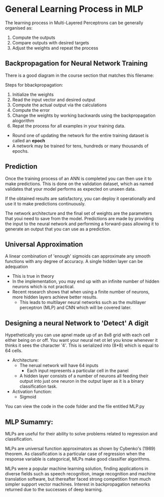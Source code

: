 # General Learning Process in MLP 

The learning process in Multi-Layered Perceptrons can be generally organised as: 

1. Compute the outputs 
2. Compare outputs with desired targets 
3. Adjust the weights and repeat the process 

## Backpropagation for Neural Network Training 

There is a good diagram in the course section that matches this filename: 

Steps for bbackpropagation: 

1. Initialize the weights 
2. Read the input vector and desired output 
3. Compute the actual output via the calculations 
4. Compute the error 
5. Change the weights by working backwards using the backpropagation alogorithm 
6. Repat the process for all examples in your training data. 
  - Round one of updating the network for the entire training dataset is called an **epoch**
  - A network may be trained for tens, hundreds or many thousands of epochs. 

## Prediction 

Once the training process of an ANN is completed you can then use it to make predictions. 
This is done on the validation dataset, which as named validates that your model performs as expected on unseen data.

If the obtained results are satisfactory, you can deploy it operationally and use it to make predictions continuously. 

The network architecture and the final set of weights are the parameters that youi need to save from the model.
Predictions are made by providing the input to the neural network and performing a forward-pass allowing it to generate an output that you can use as a prediction. 

## Universal Approximation

A linear combination of 'enough' sigmoids can approximate any smooth functions with any degree of accuracy. 
A single hidden layer can be adequation 

- This is true in theory
- In the implementation, you may end up with an infinite number of hidden neurons which is not practical.
- Recent research shows that when using a finite number of neurons, more hidden layers achieve better results. 
  - This leads to multilayer neural networks such as the multilayer perceptron (MLP) and CNN which will be covered later. 

## Designing a neural Network to 'Detect' A digit

Hypethetically you can use apnel made up of an 8x8 grid with each cell either being on or off.
You want your neural net ot let you know whenever it thinks it sees the character '4'.
This is serialized into (8*8) which is equal to 64 cells. 

- Architecture: 
  - The nerual network will have 64 inputs
    - Each input represents a particular cell in the panel
  - A hidden layer consists of a number of neurons all feeding their output into just one neuron in the output layer as it is a binary classification task. 
- Activation function: 
  - Sigmoid

You can view the code in the code folder and the file entitled MLP.py

## MLP Sumamry: 

MLPs are useful for their ability to solve problems related to regression and classification.

MLPs are universal function approximators as shown by Cybenko's (1989) theorem. As classification is a particular case of regression when the response variable is categorical, MLPs make good classifier algorithms.

MLPs were a popular machine learning solution, finding applications in diverse fields such as speech recognition, image recognition and machine translation software, but thereafter faced strong competition from much simpler support vector machines. Interest in backpropagation networks returned due to the successes of deep learning.